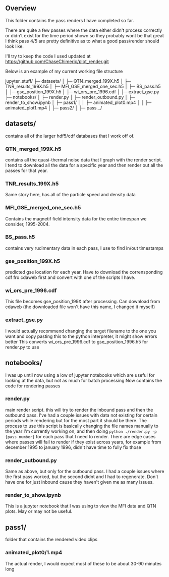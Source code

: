 ## Overview
This folder contains the pass renders I have completed so far.

There are quite a few passes where the data either didn't process correctly or didn't exist for the time period shown so they probably wont be that great
I think pass 4/5 are pretty definitive as to what a good pass/render should look like.

I'll try to keep the code I used updated at https://github.com/ChaseChimeric/plot_render.git

Below is an example of my current working file structure

jupyter_stuff/
├─ datasets/
│  ├─ QTN_merged_199X.h5
│  ├─ TNR_results_199X.h5
│  ├─ MFI_GSE_merged_one_sec.h5
│  ├─ BS_pass.h5
│  ├─ gse_position_199X.h5
│  ├─ wi_ors_pre_1996.cdf
│  ├─ extract_gse.py
├─ notebooks/
│  ├─ render.py
│  ├─ render_outbound.py
│  ├─ render_to_show.ipynb
│  ├─ pass1/
│  │  ├─ animated_plot0.mp4
│  │  ├─ animated_plot1.mp4
│  ├─ pass2/
│  ├─ pass.../

## datasets/
contains all of the larger hdf5/cdf databases that I work off of.
### QTN_merged_199X.h5
contains all the quasi-thermal noise data that I graph with the render script.
I tend to download all the data for a specific year and then render out all the passes for that year.
### TNR_results_199X.h5
Same story here, has all of the particle speed and density data
### MFI_GSE_merged_one_sec.h5
Contains the magnetif field intensity data for the entire timespan we consider, 1995-2004.
### BS_pass.h5
contains very rudimentary data in each pass, I use to find in/out timestamps
### gse_position_199X.h5
predicted gse location for each year. Have to download the corrensponding cdf fro cdaweb first and convert with one of the scripts I have.
### wi_ors_pre_1996.cdf
This file becomes gse_position_199X after processing. Can download from cdaweb (the downloaded file won't have this name, I changed it myself)
### extract_gse.py
I would actually recommend changing the target filename to the one you want and copy pasting this to the python interpreter, it might show errors better
This converts wi_ors_pre_1996.cdf to gse_position_1996.h5 for render.py to use

## notebooks/
I was up until now using a low of jupyter notebooks which are useful for looking at the data, but not as much for batch processing
Now contains the code for rendering passes
### render.py
main render script. this will try to render the inbound pass and then the outbound pass. I've had a couple issues with data not existing for 
certain periods while rendering but for the most part it should be there. The process to use this script is basically changing the file names 
manually to the year I'm currently working on, and then doing `python ./render.py -p {pass number}` for each pass that I need to render. There are
edge cases where passes will fail to render if they exist across years, for example from december 1995 to january 1996, didn't have time to fully fix those
### render_outbound.py
Same as above, but only for the outbound pass. I had a couple issues where the first pass worked, but the second didnt and I had to regenerate.
Don't have one for just inbound cause they haven't given me as many issues.
### render_to_show.ipynb
This is a jupyter notebook that I was using to view the MFI data and QTN plots. May or may not be useful.

## pass1/
folder that contains the rendered video clips
### animated_plot0/1.mp4
The actual render, I would expect most of these to be about 30-90 minutes long
